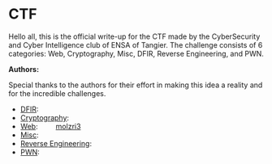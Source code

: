 # CTF

Hello all, this is the official write-up for the CTF made by the CyberSecurity and Cyber Intelligence club of ENSA of Tangier. The challenge consists of 6 categories: Web, Cryptography, Misc, DFIR, Reverse Engineering, and PWN.

**Authors:**

Special thanks to the authors for their effort in making this idea a reality and for the incredible challenges.

- [DFIR](./DFIR):                  
- [Cryptography](./Cryptography):
- [Web](./Web): &nbsp;&nbsp;&nbsp;&nbsp;&nbsp;&nbsp;&nbsp;&nbsp;[molzri3](https://github.com/molzri3)
- [Misc](./Misc):
- [Reverse Engineering](./Reverse_Engineering):
- [PWN](./PWN):
